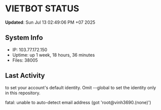# VIETBOT STATUS
**Updated**: Sun Jul 13 02:49:06 PM +07 2025

## System Info
- IP: 103.77.172.150
- Uptime: up 1 week, 18 hours, 36 minutes
- Files: 38005

## Last Activity

to set your account's default identity.
Omit --global to set the identity only in this repository.

fatal: unable to auto-detect email address (got 'root@vinh3690.(none)')
